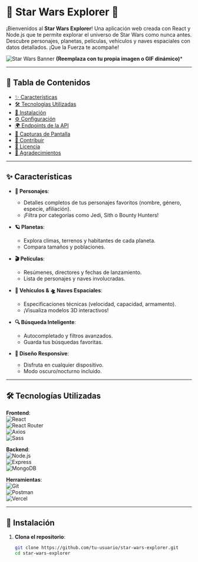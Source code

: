 # 🌌 Star Wars Explorer 🚀

¡Bienvenidos al **Star Wars Explorer**! Una aplicación web creada con React y Node.js que te permite explorar el universo de Star Wars como nunca antes. Descubre personajes, planetas, películas, vehículos y naves espaciales con datos detallados. ¡Que la Fuerza te acompañe!

![Star Wars Banner](https://via.placeholder.com/800x200.png?text=Star+Wars+Explorer+Banner) **(Reemplaza con tu propia imagen o GIF dinámico)***

---

## 📌 Tabla de Contenidos

- [✨ Características](#-características)
- [🛠️ Tecnologías Utilizadas](#️-tecnologías-utilizadas)
- [🚀 Instalación](#-instalación)
- [⚙️ Configuración](#️-configuración)
- [🌍 Endpoints de la API](#-endpoints-de-la-api)
- [📸 Capturas de Pantalla](#-capturas-de-pantalla)
- [🤝 Contribuir](#-contribuir)
- [📄 Licencia](#-licencia)
- [🙏 Agradecimientos](#-agradecimientos)

---

## ✨ Características

- **👥 Personajes**:  
  - Detalles completos de tus personajes favoritos (nombre, género, especie, afiliación).  
  - ¡Filtra por categorías como Jedi, Sith o Bounty Hunters!

- **🪐 Planetas**:  
  - Explora climas, terrenos y habitantes de cada planeta.  
  - Compara tamaños y poblaciones.

- **🎬 Películas**:  
  - Resúmenes, directores y fechas de lanzamiento.  
  - Lista de personajes y naves involucradas.

- **🚗 Vehículos & 🛸 Naves Espaciales**:  
  - Especificaciones técnicas (velocidad, capacidad, armamento).  
  - ¡Visualiza modelos 3D interactivos!

- **🔍 Búsqueda Inteligente**:  
  - Autocompletado y filtros avanzados.  
  - Guarda tus búsquedas favoritas.

- **📱 Diseño Responsive**:  
  - Disfruta en cualquier dispositivo.  
  - Modo oscuro/nocturno incluido.

---

## 🛠️ Tecnologías Utilizadas

**Frontend**:  
![React](https://img.shields.io/badge/React-61DAFB?logo=react&logoColor=black)  
![React Router](https://img.shields.io/badge/React_Router-CA4245?logo=react-router&logoColor=white)  
![Axios](https://img.shields.io/badge/Axios-5A29E4?logo=axios&logoColor=white)  
![Sass](https://img.shields.io/badge/Sass-CC6699?logo=sass&logoColor=white)

**Backend**:  
![Node.js](https://img.shields.io/badge/Node.js-339933?logo=node.js&logoColor=white)  
![Express](https://img.shields.io/badge/Express-000000?logo=express&logoColor=white)  
![MongoDB](https://img.shields.io/badge/MongoDB-47A248?logo=mongodb&logoColor=white)

**Herramientas**:  
![Git](https://img.shields.io/badge/Git-F05032?logo=git&logoColor=white)  
![Postman](https://img.shields.io/badge/Postman-FF6C37?logo=postman&logoColor=white)  
![Vercel](https://img.shields.io/badge/Vercel-000000?logo=vercel&logoColor=white)

---

## 🚀 Instalación

1. **Clona el repositorio**:
   ```bash
   git clone https://github.com/tu-usuario/star-wars-explorer.git
   cd star-wars-explorer
